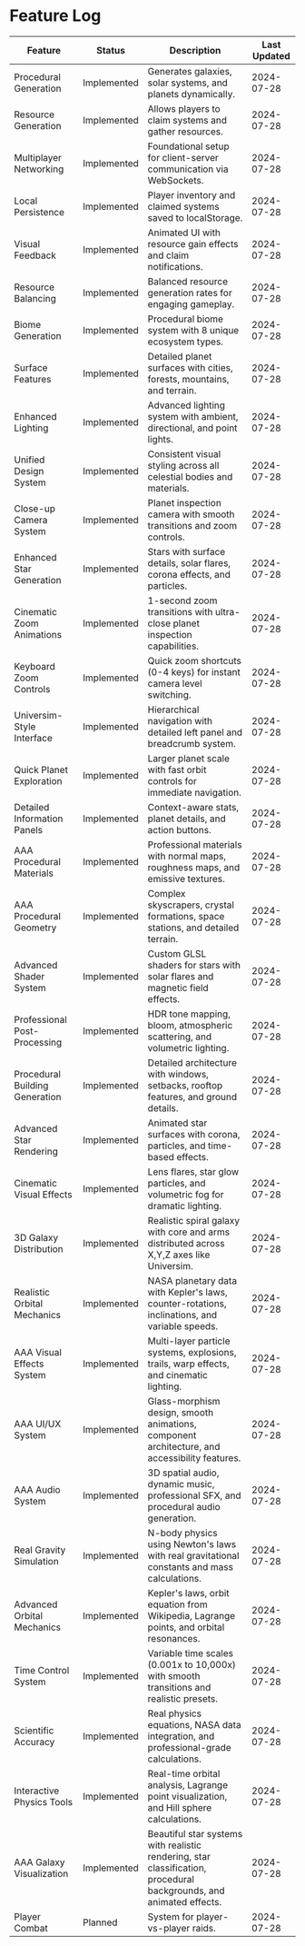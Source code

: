 # Feature Log

| Feature                | Status      | Description                                                 | Last Updated |
| ---------------------- | ----------- | ----------------------------------------------------------- | ------------ |
| Procedural Generation  | Implemented | Generates galaxies, solar systems, and planets dynamically. | 2024-07-28   |
| Resource Generation    | Implemented | Allows players to claim systems and gather resources.       | 2024-07-28   |
| Multiplayer Networking | Implemented | Foundational setup for client-server communication via WebSockets. | 2024-07-28   |
| Local Persistence      | Implemented | Player inventory and claimed systems saved to localStorage. | 2024-07-28   |
| Visual Feedback        | Implemented | Animated UI with resource gain effects and claim notifications. | 2024-07-28   |
| Resource Balancing     | Implemented | Balanced resource generation rates for engaging gameplay.   | 2024-07-28   |
| Biome Generation       | Implemented | Procedural biome system with 8 unique ecosystem types.     | 2024-07-28   |
| Surface Features       | Implemented | Detailed planet surfaces with cities, forests, mountains, and terrain. | 2024-07-28   |
| Enhanced Lighting      | Implemented | Advanced lighting system with ambient, directional, and point lights. | 2024-07-28   |
| Unified Design System  | Implemented | Consistent visual styling across all celestial bodies and materials. | 2024-07-28   |
| Close-up Camera System | Implemented | Planet inspection camera with smooth transitions and zoom controls. | 2024-07-28   |
| Enhanced Star Generation | Implemented | Stars with surface details, solar flares, corona effects, and particles. | 2024-07-28   |
| Cinematic Zoom Animations | Implemented | 1-second zoom transitions with ultra-close planet inspection capabilities. | 2024-07-28   |
| Keyboard Zoom Controls | Implemented | Quick zoom shortcuts (0-4 keys) for instant camera level switching. | 2024-07-28   |
| Universim-Style Interface | Implemented | Hierarchical navigation with detailed left panel and breadcrumb system. | 2024-07-28   |
| Quick Planet Exploration | Implemented | Larger planet scale with fast orbit controls for immediate navigation. | 2024-07-28   |
| Detailed Information Panels | Implemented | Context-aware stats, planet details, and action buttons. | 2024-07-28   |
| AAA Procedural Materials | Implemented | Professional materials with normal maps, roughness maps, and emissive textures. | 2024-07-28   |
| AAA Procedural Geometry | Implemented | Complex skyscrapers, crystal formations, space stations, and detailed terrain. | 2024-07-28   |
| Advanced Shader System | Implemented | Custom GLSL shaders for stars with solar flares and magnetic field effects. | 2024-07-28   |
| Professional Post-Processing | Implemented | HDR tone mapping, bloom, atmospheric scattering, and volumetric lighting. | 2024-07-28   |
| Procedural Building Generation | Implemented | Detailed architecture with windows, setbacks, rooftop features, and ground details. | 2024-07-28   |
| Advanced Star Rendering | Implemented | Animated star surfaces with corona, particles, and time-based effects. | 2024-07-28   |
| Cinematic Visual Effects | Implemented | Lens flares, star glow particles, and volumetric fog for dramatic lighting. | 2024-07-28   |
| 3D Galaxy Distribution | Implemented | Realistic spiral galaxy with core and arms distributed across X,Y,Z axes like Universim. | 2024-07-28   |
| Realistic Orbital Mechanics | Implemented | NASA planetary data with Kepler's laws, counter-rotations, inclinations, and variable speeds. | 2024-07-28   |
| AAA Visual Effects System | Implemented | Multi-layer particle systems, explosions, trails, warp effects, and cinematic lighting. | 2024-07-28   |
| AAA UI/UX System | Implemented | Glass-morphism design, smooth animations, component architecture, and accessibility features. | 2024-07-28   |
| AAA Audio System | Implemented | 3D spatial audio, dynamic music, professional SFX, and procedural audio generation. | 2024-07-28   |
| Real Gravity Simulation | Implemented | N-body physics using Newton's laws with real gravitational constants and mass calculations. | 2024-07-28   |
| Advanced Orbital Mechanics | Implemented | Kepler's laws, orbit equation from Wikipedia, Lagrange points, and orbital resonances. | 2024-07-28   |
| Time Control System | Implemented | Variable time scales (0.001x to 10,000x) with smooth transitions and realistic presets. | 2024-07-28   |
| Scientific Accuracy | Implemented | Real physics equations, NASA data integration, and professional-grade calculations. | 2024-07-28   |
| Interactive Physics Tools | Implemented | Real-time orbital analysis, Lagrange point visualization, and Hill sphere calculations. | 2024-07-28   |
| AAA Galaxy Visualization | Implemented | Beautiful star systems with realistic rendering, star classification, procedural backgrounds, and animated effects. | 2024-07-28   |
| Player Combat          | Planned     | System for player-vs-player raids.                          | 2024-07-28   | 